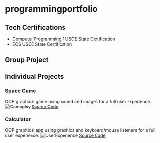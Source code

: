 # programmingportfolio

## Tech Certifications
* Computer Programming 1 USOE State Certification
* ECS USOE State Certification

## Group Project

## Individual Projects

### Space Game
OOP graphical game using sound and images for a full user experience.
![Gameplay]()
[Source Code]()

### Calculator
OOP graphical app using graphics and keyboard/mouse listeners for a full user experience.
![UserExperience]()
[Source Code]()
